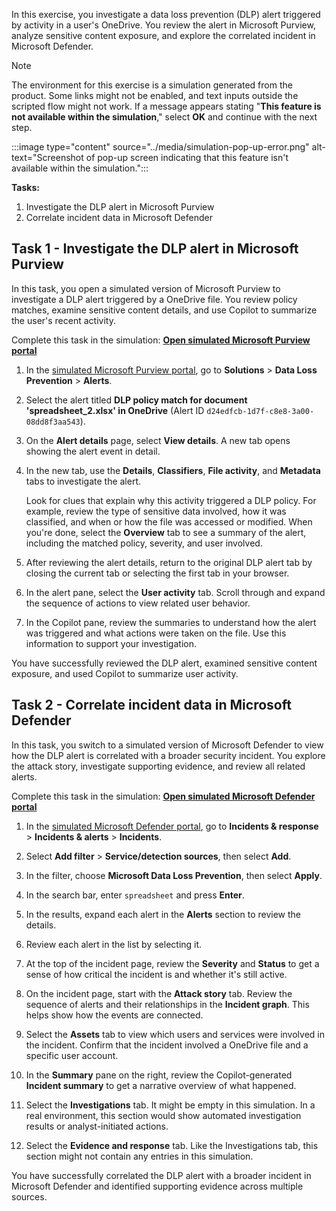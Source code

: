 In this exercise, you investigate a data loss prevention (DLP) alert triggered by activity in a user's OneDrive. You review the alert in Microsoft Purview, analyze sensitive content exposure, and explore the correlated incident in Microsoft Defender.

> [!NOTE]
> The environment for this exercise is a simulation generated from the product. Some links might not be enabled, and text inputs outside the scripted flow might not work. If a message appears stating "**This feature is not available within the simulation**," select **OK** and continue with the next step.
>
> :::image type="content" source="../media/simulation-pop-up-error.png" alt-text="Screenshot of pop-up screen indicating that this feature isn't available within the simulation.":::

**Tasks:**

1. Investigate the DLP alert in Microsoft Purview
1. Correlate incident data in Microsoft Defender

## Task 1 - Investigate the DLP alert in Microsoft Purview

In this task, you open a simulated version of Microsoft Purview to investigate a DLP alert triggered by a OneDrive file. You review policy matches, examine sensitive content details, and use Copilot to summarize the user's recent activity.

Complete this task in the simulation:
**[Open simulated Microsoft Purview portal](https://app.highlights.guide/start/d3e09027-0dbb-40cf-a5b9-8a08308a7350?token=16d48b6c-eace-4a1f-8050-098d29d23a89&link=0&azure-portal=true)**

1. In the [simulated Microsoft Purview portal](https://app.highlights.guide/start/d3e09027-0dbb-40cf-a5b9-8a08308a7350?token=16d48b6c-eace-4a1f-8050-098d29d23a89&link=0&azure-portal=true), go to **Solutions** > **Data Loss Prevention** > **Alerts**.

1. Select the alert titled **DLP policy match for document 'spreadsheet_2.xlsx' in OneDrive** (Alert ID `d24edfcb-1d7f-c8e8-3a00-08dd8f3aa543`).

1. On the **Alert details** page, select **View details**. A new tab opens showing the alert event in detail.

1. In the new tab, use the **Details**, **Classifiers**, **File activity**, and **Metadata** tabs to investigate the alert.

   Look for clues that explain why this activity triggered a DLP policy. For example, review the type of sensitive data involved, how it was classified, and when or how the file was accessed or modified. When you're done, select the **Overview** tab to see a summary of the alert, including the matched policy, severity, and user involved.

1. After reviewing the alert details, return to the original DLP alert tab by closing the current tab or selecting the first tab in your browser.

1. In the alert pane, select the **User activity** tab. Scroll through and expand the sequence of actions to view related user behavior.

1. In the Copilot pane, review the summaries to understand how the alert was triggered and what actions were taken on the file. Use this information to support your investigation.

You have successfully reviewed the DLP alert, examined sensitive content exposure, and used Copilot to summarize user activity.

## Task 2 - Correlate incident data in Microsoft Defender

In this task, you switch to a simulated version of Microsoft Defender to view how the DLP alert is correlated with a broader security incident. You explore the attack story, investigate supporting evidence, and review all related alerts.

Complete this task in the simulation:
**[Open simulated Microsoft Defender portal](https://app.highlights.guide/start/d3e09027-0dbb-40cf-a5b9-8a08308a7350?token=16d48b6c-eace-4a1f-8050-098d29d23a89&link=1&azure-portal=true)**

1. In the [simulated Microsoft Defender portal](https://app.highlights.guide/start/d3e09027-0dbb-40cf-a5b9-8a08308a7350?token=16d48b6c-eace-4a1f-8050-098d29d23a89&link=1&azure-portal=true), go to **Incidents & response** > **Incidents & alerts** > **Incidents**.

1. Select **Add filter** > **Service/detection sources**, then select **Add**.

1. In the filter, choose **Microsoft Data Loss Prevention**, then select **Apply**.

1. In the search bar, enter `spreadsheet` and press **Enter**.

1. In the results, expand each alert in the **Alerts** section to review the details.

1. Review each alert in the list by selecting it.

1. At the top of the incident page, review the **Severity** and **Status** to get a sense of how critical the incident is and whether it's still active.

1. On the incident page, start with the **Attack story** tab. Review the sequence of alerts and their relationships in the **Incident graph**. This helps show how the events are connected.

1. Select the **Assets** tab to view which users and services were involved in the incident. Confirm that the incident involved a OneDrive file and a specific user account.

1. In the **Summary** pane on the right, review the Copilot-generated **Incident summary** to get a narrative overview of what happened.

1. Select the **Investigations** tab. It might be empty in this simulation. In a real environment, this section would show automated investigation results or analyst-initiated actions.

1. Select the **Evidence and response** tab. Like the Investigations tab, this section might not contain any entries in this simulation.

You have successfully correlated the DLP alert with a broader incident in Microsoft Defender and identified supporting evidence across multiple sources.
